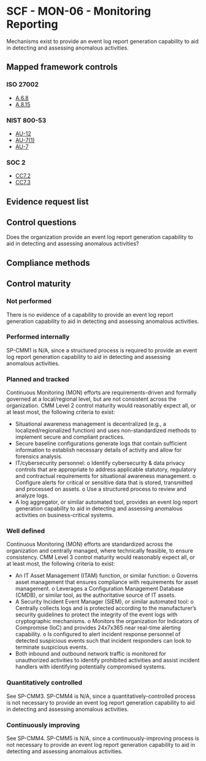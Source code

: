# SCF - MON-06 - Monitoring Reporting
Mechanisms exist to provide an event log report generation capability to aid in detecting and assessing anomalous activities.
## Mapped framework controls
### ISO 27002
- [A.6.8](../iso27002/a-6.md#a68)
- [A.8.15](../iso27002/a-8.md#a815)

### NIST 800-53
- [AU-12](../nist80053/au-12.md)
- [AU-7(1)](../nist80053/au-7-1.md)
- [AU-7](../nist80053/au-7.md)

### SOC 2
- [CC7.2](../soc2/cc72.md)
- [CC7.3](../soc2/cc73.md)

## Evidence request list


## Control questions
Does the organization provide an event log report generation capability to aid in detecting and assessing anomalous activities?

## Compliance methods


## Control maturity
### Not performed
There is no evidence of a capability to provide an event log report generation capability to aid in detecting and assessing anomalous activities.

### Performed internally
SP-CMM1 is N/A, since a structured process is required to provide an event log report generation capability to aid in detecting and assessing anomalous activities.

### Planned and tracked
Continuous Monitoring (MON) efforts are requirements-driven and formally governed at a local/regional level, but are not consistent across the organization. CMM Level 2 control maturity would reasonably expect all, or at least most, the following criteria to exist:
- Situational awareness management is decentralized (e.g., a localized/regionalized function) and uses non-standardized methods to implement secure and compliant practices.
- Secure baseline configurations generate logs that contain sufficient information to establish necessary details of activity and allow for forensics analysis.
- IT/cybersecurity personnel:
o	Identify cybersecurity & data privacy controls that are appropriate to address applicable statutory, regulatory and contractual requirements for situational awareness management.
o	Configure alerts for critical or sensitive data that is stored, transmitted and processed on assets.
o	Use a structured process to review and analyze logs.
- A log aggregator, or similar automated tool, provides an event log report generation capability to aid in detecting and assessing anomalous activities on business-critical systems.

### Well defined
Continuous Monitoring (MON) efforts are standardized across the organization and centrally managed, where technically feasible, to ensure consistency. CMM Level 3 control maturity would reasonably expect all, or at least most, the following criteria to exist:
- An IT Asset Management (ITAM) function, or similar function:
o	Governs asset management that ensures compliance with requirements for asset management.
o	Leverages a Configuration Management Database (CMDB), or similar tool, as the authoritative source of IT assets.
- A Security Incident Event Manager (SIEM), or similar automated tool:
o	Centrally collects logs and is protected according to the manufacturer’s security guidelines to protect the integrity of the event logs with cryptographic mechanisms.
o	Monitors the organization for Indicators of Compromise (IoC) and provides 24x7x365 near real-time alerting capability.
o	Is configured to alert incident response personnel of detected suspicious events such that incident responders can look to terminate suspicious events.
- Both inbound and outbound network traffic is monitored for unauthorized activities to identify prohibited activities and assist incident handlers with identifying potentially compromised systems.

### Quantitatively controlled
See SP-CMM3. SP-CMM4 is N/A, since a quantitatively-controlled process is not necessary to provide an event log report generation capability to aid in detecting and assessing anomalous activities.

### Continuously improving
See SP-CMM4. SP-CMM5 is N/A, since a continuously-improving process is not necessary to provide an event log report generation capability to aid in detecting and assessing anomalous activities.
